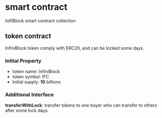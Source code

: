 # smart contract
InifiBlock smart contract collection

## token contract
InfiniBlock token comply with ERC20, and can be locked some days.
### Initial Property
- token name: InfiniBlock
- token symbol: IFC
- Initial supply: **10** billions

### Additional Interface
**transferWithLock**: transfer tokens to one buyer who can transfer to others after some lock days.
